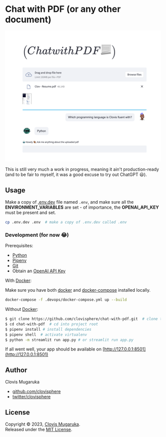 # Chat with PDF (or any other document)

![pdf chat-bot (preview)](docs/chat-bot.png)

 This is still very much a work in progress, meaning it ain't production-ready 
 (and to be fair to myself, it was a good excuse to try out ChatGPT 😃).
 
## Usage
Make a copy of [.env.dev](.env.dev) file named `.env`, 
and make sure all the **ENVIRONMENT_VARIABLES** are set - of importance, 
the **OPENAI_API_KEY** must be present and set.

```bash
cp .env.dev .env  # make a copy of .env.dev called .env
```

### Development (for now 😂)

Prerequisites:

- [Python](https://www.python.org/downloads/release/python-3112/)
- [Pipenv](https://pipenv.pypa.io/en/latest/)
- [Git](https://git-scm.com/)
- Obtain an [OpenAI API Key](https://platform.openai.com/account/api-keys)

With [Docker](https://www.docker.com/):

Make sure you have both [docker](https://www.docker.com/) and
[docker-compose](https://docs.docker.com/compose/) installed locally.

```bash
docker-compose -f .devops/docker-compose.yml up --build
````

Without [Docker](https://www.docker.com/):

```bash
$ git clone https://github.com/clovisphere/chat-with-pdf.git  # clone the repo
$ cd chat-with-pdf  # cd into project root
$ pipenv install # install dependencies
$ pipenv shell  # activate virtualenv
$ python -m streamlit run app.py # or streamlit run app.py
```

If all went well, your app should be available on [http://127.0.0.1:8501](http://127.0.0.1:8501)


## Author

Clovis Mugaruka

- [github.com/clovisphere](https://github.com/clovisphere)
- [twitter/clovisphere](https://twitter.com/clovisphere)

## License

Copyright ©️ 2023, [Clovis Mugaruka](https://clovisphere.com).\
Released under the [MIT License](LICENSE).
